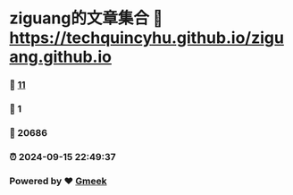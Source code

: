 # ziguang的文章集合 :link: https://techquincyhu.github.io/ziguang.github.io 
### :page_facing_up: [11](https://techquincyhu.github.io/ziguang.github.io/tag.html) 
### :speech_balloon: 1 
### :hibiscus: 20686 
### :alarm_clock: 2024-09-15 22:49:37 
### Powered by :heart: [Gmeek](https://github.com/Meekdai/Gmeek)
